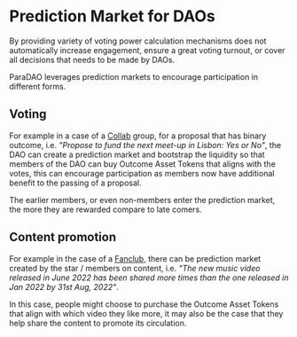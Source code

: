 # Prediction Market for DAOs

By providing variety of voting power calculation mechanisms does not automatically increase engagement,
ensure a great voting turnout,
or cover all decisions that needs to be made by DAOs.

ParaDAO leverages prediction markets to encourage participation in different forms.

## Voting

For example in a case of a [Collab] group,
for a proposal that has binary outcome,
i.e. _"Propose to fund the next meet-up in Lisbon: Yes or No"_,
the DAO can create a prediction market and bootstrap the liquidity so that members of the DAO
can buy Outcome Asset Tokens that aligns with the votes,
this can encourage participation as members now have additional benefit to the passing of a proposal.

The earlier members, or even non-members enter the prediction market,
the more they are rewarded compare to late comers.

## Content promotion

For example in the case of a [Fanclub],
there can be prediction market created by the star / members on content,
i.e. _"The new music video released in June 2022 has been shared more times than the one released in Jan 2022 by 31st Aug, 2022"_.

In this case,
people might choose to purchase the Outcome Asset Tokens that align with which video they like more,
it may also be the case that they help share the content to promote its circulation.

[collab]: ./dao_type.md#collab
[fanclub]: ./dao_type.md#fanclub
